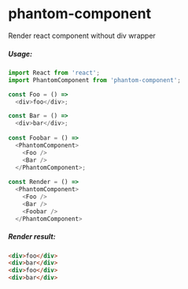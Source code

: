 # phantom-component
Render react component without div wrapper

##### Usage:

```javascript
import React from 'react';
import PhantomComponent from 'phantom-component';

const Foo = () =>
  <div>foo</div>;

const Bar = () =>
  <div>bar</div>;
  
const Foobar = () =>
  <PhantomComponent>
    <Foo />
    <Bar />
  </PhantomComponent>;
  
const Render = () =>
  <PhantomComponent>
    <Foo />
    <Bar />
    <Foobar />
  </PhantomComponent>
```

##### Render result:

```html
<div>foo</div>
<div>bar</div>
<div>foo</div>
<div>bar</div>
```
